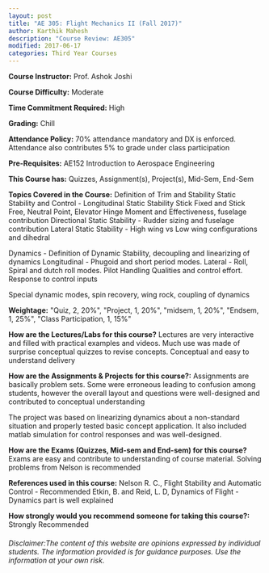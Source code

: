 ```yaml
---
layout: post
title: "AE 305: Flight Mechanics II (Fall 2017)"
author: Karthik Mahesh
description: "Course Review: AE305"
modified: 2017-06-17
categories: Third Year Courses
---
```


**Course Instructor:** Prof.  Ashok Joshi

**Course Difficulty:** Moderate

**Time Commitment Required:** High

**Grading:** Chill

**Attendance Policy:** 70% attendance mandatory and DX is enforced. Attendance also contributes 5% to grade under class participation

**Pre-Requisites:** AE152 Introduction to Aerospace Engineering

**This Course has:** Quizzes, Assignment(s), Project(s), Mid-Sem, End-Sem

**Topics Covered in the Course:**
Definition of Trim and Stability
Static Stability and Control -
Longitudinal Static Stability Stick Fixed and Stick Free, Neutral Point, Elevator Hinge Moment and Effectiveness, fuselage contribution
Directional Static Stability - Rudder sizing and fuselage contribution
Lateral Static Stability - High wing vs Low wing configurations and dihedral

Dynamics - 
Definition of Dynamic Stability, decoupling and linearizing of dynamics
Longitudinal - Phugoid and short period modes. Lateral - Roll, Spiral and dutch roll modes.
Pilot Handling Qualities and control effort. Response to control inputs

Special dynamic modes, spin recovery, wing rock, coupling of dynamics

**Weightage:**
"Quiz, 2, 20%", "Project, 1, 20%", "midsem, 1, 20%", "Endsem, 1, 25%", "Class Participation, 1, 15%"

**How are the Lectures/Labs for this course?**
Lectures are very interactive and filled with practical examples and videos. Much use was made of surprise conceptual quizzes to revise concepts. Conceptual and easy to understand delivery

**How are the Assignments & Projects for this course?:**
Assignments are basically problem sets. Some were erroneous leading to confusion among students, however the overall layout and questions were well-designed and contributed to conceptual understanding

The project was based on linearizing dynamics about a non-standard situation  and properly tested basic concept application. It also included matlab simulation for control responses and was well-designed.

**How are the Exams (Quizzes, Mid-sem and End-sem) for this course?**
Exams are easy and contribute to understanding of course material. Solving problems from Nelson is recommended

**References used in this course:**
Nelson R. C., Flight Stability and Automatic Control - Recommended
Etkin, B. and Reid, L. D, Dynamics of Flight - Dynamics part is well explained

**How strongly would you recommend someone for taking this course?:**
Strongly Recommended

###### Disclaimer:The content of this website are opinions expressed by individual students. The information provided is for guidance purposes. Use the information at your own risk.